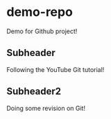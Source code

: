 # demo-repo
Demo for Github project!

## Subheader

Following the YouTube Git tutorial!

## Subheader2

Doing some revision on Git!